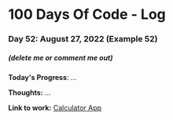 # 100 Days Of Code - Log

### Day 52: August 27, 2022 (Example 52)
##### (delete me or comment me out)

**Today's Progress**: ...

**Thoughts:** ...

**Link to work:** [Calculator App](https://github.com/username/reponame)
